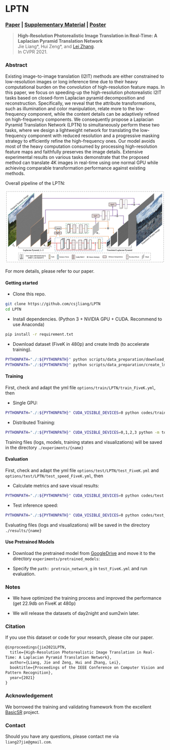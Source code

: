 # LPTN

### [Paper](https://arxiv.org/pdf/2105.09188.pdf) |   [Supplementary Material](http://www4.comp.polyu.edu.hk/~cslzhang/paper/LPTN-cvpr21-supp.pdf) |   [Poster](http://liangjie.xyz/LjHomepageFiles/paper_files/poster_LPTN.pdf)

> **High-Resolution Photorealistic Image Translation in Real-Time: A Laplacian Pyramid Translation Network** <br>
> Jie Liang\*, Hui Zeng\*, and [Lei Zhang](https://www4.comp.polyu.edu.hk/~cslzhang/). <br>
> In CVPR 2021.

### Abstract

Existing image-to-image translation (I2IT) methods are either constrained to low-resolution images or long inference time 
due to their heavy computational burden on the convolution of high-resolution feature maps. 
In this paper, we focus on speeding-up the high-resolution photorealistic I2IT tasks 
based on closed-form Laplacian pyramid decomposition and reconstruction. 
Specifically, we reveal that the attribute transformations, such as illumination and color manipulation, 
relate more to the low-frequency component, while the content details can be adaptively refined on high-frequency components. 
We consequently propose a Laplacian Pyramid Translation Network (LPTN) to simultaneously perform these two tasks, 
where we design a lightweight network for translating the low-frequency component with reduced resolution 
and a progressive masking strategy to efficiently refine the high-frequency ones. 
Our model avoids most of the heavy computation consumed by processing high-resolution feature maps 
and faithfully preserves the image details. Extensive experimental results on various tasks demonstrate that 
the proposed method can translate 4K images in real-time using one normal GPU 
while achieving comparable transformation performance against existing methods.

Overall pipeline of the LPTN:

![pipeline](Figs/LPTN_pipeline.jpg)

For more details, please refer to our paper.

#### Getting started

- Clone this repo.
```bash
git clone https://github.com/csjliang/LPTN
cd LPTN
```

- Install dependencies. (Python 3 + NVIDIA GPU + CUDA. Recommend to use Anaconda)
```bash
pip install -r requirement.txt
```

- Download dataset (FiveK in 480p) and create lmdb (to accelerate training).
```bash
PYTHONPATH="./:${PYTHONPATH}" python scripts/data_preparation/download_datasets.py
PYTHONPATH="./:${PYTHONPATH}" python scripts/data_preparation/create_lmdb.py
```

#### Training

First, check and adapt the yml file ```options/train/LPTN/train_FiveK.yml```, then

- Single GPU:
```bash
PYTHONPATH="./:${PYTHONPATH}" CUDA_VISIBLE_DEVICES=0 python codes/train.py -opt options/train/LPTN/train_FiveK.yml
```

- Distributed Training:
```bash
PYTHONPATH="./:${PYTHONPATH}" CUDA_VISIBLE_DEVICES=0,1,2,3 python -m torch.distributed.launch --nproc_per_node=4 --master_port=4321 codes/train.py -opt options/train/LPTN/train_FiveK.yml --launcher pytorch
```

Training files (logs, models, training states and visualizations) will be saved in the directory ```./experiments/{name}```

#### Evaluation

First, check and adapt the yml file ```options/test/LPTN/test_FiveK.yml``` and ```options/test/LPTN/test_speed_FiveK.yml```, then

- Calculate metrics and save visual results:
```bash
PYTHONPATH="./:${PYTHONPATH}" CUDA_VISIBLE_DEVICES=0 python codes/test.py -opt options/test/LPTN/test_FiveK.yml
```

- Test inference speed:
```bash
PYTHONPATH="./:${PYTHONPATH}" CUDA_VISIBLE_DEVICES=0 python codes/test_speed.py -opt options/test/LPTN/test_speed_FiveK.yml
```

Evaluating files (logs and visualizations) will be saved in the directory ```./results/{name}```

#### Use Pretrained Models

- Download the pretrained model from [GoogleDrive](https://drive.google.com/file/d/11yuFgHqZe9e4OheJ9YHp9lS-4kQC1Fml/view?usp=sharing) and move it to the directory ```experiments/pretrained_models```:

- Specify the ```path: pretrain_network_g``` in ```test_FiveK.yml``` and run evaluation.

### Notes

- We have optimized the training process and improved the performance (get 22.9db on FiveK at 480p)

- We will release the datasets of day2night and sum2win later.

### Citation
If you use this dataset or code for your research, please cite our paper.
```
@inproceedings{jie2021LPTN,
  title={High-Resolution Photorealistic Image Translation in Real-Time: A Laplacian Pyramid Translation Network},
  author={Liang, Jie and Zeng, Hui and Zhang, Lei},
  booktitle={Proceedings of the IEEE Conference on Computer Vision and Pattern Recognition},
  year={2021}
}
```

### Acknowledgement
We borrowed the training and validating framework from the excellent [BasicSR](https://github.com/xinntao/BasicSR) project.


### Contact
Should you have any questions, please contact me via `liang27jie@gmail.com`.
